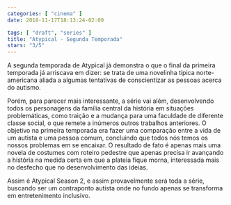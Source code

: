 ```yaml
---
categories: [ "cinema" ]
date: 2018-11-17T18:13:24-02:00

tags: [ "draft", "series" ]
title: "Atypical - Segunda Temporada"
stars: "3/5"
---
```

A segunda temporada de Atypical já demonstra o que o final da primeira temporada já arriscava em dizer: se trata de uma novelinha típica norte-americana aliada a algumas tentativas de conscientizar as pessoas acerca do autismo.

Porém, para parecer mais interessante, a série vai além, desenvolvendo todos os personagens da família central da história em situações problemáticas, como traição e a mudança para uma faculdade de diferente classe social, o que remete a inúmeros outros trabalhos anteriores. O objetivo na primeira temporada era fazer uma comparação entre a vida de um autista e uma pessoa comum, concluindo que todos nós temos os nossos problemas em se encaixar. O resultado de fato é apenas mais uma novela de costumes com roteiro pedestre que apenas precisa ir avançando a história na medida certa em que a plateia fique morna, interessada mais no desfecho que no desenvolvimento das ideias.

Assim é Atypical Season 2, e assim provavelmente será toda a série, buscando ser um contraponto autista onde no fundo apenas se transforma em entretenimento inclusivo.
